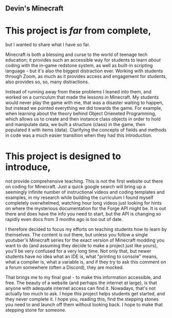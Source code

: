 ## Devin's Minecraft
# This project is _far_ from complete,
but I wanted to share what I have so far.

Minecraft is both a blessing and curse to the world of teenage tech education; it provides such an accessible way for students to learn _about_ coding with the in-game redstone system, as well as built-in scripting language - but it's also the biggest distraction ever. Working with students through Zoom, as much as it provides access and engagement for students, also provides so, so, many distractions. 

Instead of running away from these problems I leaned into them, and worked on a curriculum that made the lessons _in_ Minecraft. My students would never play the game with me, that was a disaster waiting to happen, but instead we pointed everything we did towards the game. For example, when learning about the theory behind Object Orieneted Programming, which allows us to create and then instance class objects in order to hold and manipulate data, we built a structure (class) in the game, then populated it with items (data). Clarifying the concepts of fields and methods in code was a much easier transition when they had this introduction.

# This project is designed to introduce,
not provide comprehensive teaching. This is not the first website out there on coding for Minecraft. Just a quick google search will bring up a seemingly infinite number of instructional videos and coding templates and examples, in my research while building the curriculum I found myself completely overwhelmed, watching hour long videos just looking for hints on where the mysterious documentation for the Forge API might be. It is out there and does have the info you need to start, but the API is changing so rapidly even docs from 3 months ago is too out of date.

I therefore decided to focus my efforts on teaching students how to learn by themselves. The content is out there, but unless you follow a single youtuber's Minecraft series for the exact version of Minecraft modding you want to do (and assuming they decide to make a project just like yours), you'll be very confused for a very long time. Not only that, but newer students have no idea what an IDE is, what "printing to console" means, what a compiler is, what a variable is, and if they try to ask this comment on a forum somewhere (often a Discord), they are mocked.

That brings me to my final goal - to make this information accessible, and free. The beauty of a website (and perhaps the internet at large), is that anyone with adequate internet access can find it. Nowadays, that's not actually too much to ask. I hope this project helps students get started, and they never complete it. I hope you, reading this, find the stepping stones you need to and launch off them without looking back. I hope to make that stepping stone for someone.
